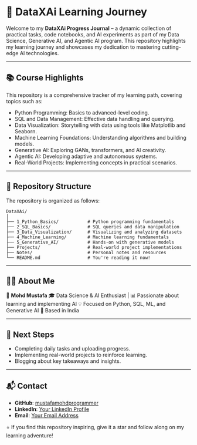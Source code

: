 # 🧠 DataXAi Learning Journey

Welcome to my **DataXAi Progress Journal** – a dynamic collection of practical tasks, code notebooks, and AI experiments as part of my Data Science, Generative AI, and Agentic AI program. This repository highlights my learning journey and showcases my dedication to mastering cutting-edge AI technologies.

---

## 📚 Course Highlights

This repository is a comprehensive tracker of my learning path, covering topics such as:

- Python Programming: Basics to advanced-level coding.
- SQL and Data Management: Effective data handling and querying.
- Data Visualization: Storytelling with data using tools like Matplotlib and Seaborn.
- Machine Learning Foundations: Understanding algorithms and building models.
- Generative AI: Exploring GANs, transformers, and AI creativity.
- Agentic AI: Developing adaptive and autonomous systems.
- Real-World Projects: Implementing concepts in practical scenarios.

---

## 📂 Repository Structure

The repository is organized as follows:

```plaintext
DataXAi/
│
├── 1_Python_Basics/           # Python programming fundamentals
├── 2_SQL_Basics/              # SQL queries and data manipulation
├── 3_Data_Visualization/      # Visualizing and analyzing datasets
├── 4_Machine_Learning/        # Machine learning fundamentals
├── 5_Generative_AI/           # Hands-on with generative models
├── Projects/                  # Real-world project implementations
├── Notes/                     # Personal notes and resources
└── README.md                  # You're reading it now!
```

---

## 🧑‍🎓 About Me

👤 **Mohd Mustafa**
🎓 Data Science & AI Enthusiast | 📊 Passionate about learning and implementing AI
💡 Focused on Python, SQL, ML, and Generative AI
📍 Based in India

---

## 🚀 Next Steps

- Completing daily tasks and uploading progress.
- Implementing real-world projects to reinforce learning.
- Blogging about key takeaways and insights.

---

## 📬 Contact

- **GitHub**: [mustafamohdprogrammer](https://github.com/mustafamohdprogrammer)
- **LinkedIn**: [Your LinkedIn Profile](#)
- **Email**: [Your Email Address](mailto:your-email@example.com)

⭐ If you find this repository inspiring, give it a star and follow along on my learning adventure!
